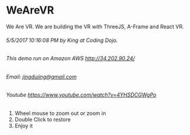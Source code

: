 # WeAreVR
We Are VR. We are building the VR with ThreeJS, A-Frame and React VR. 

###### 5/5/2017 10:16:08 PM by King at Coding Dojo. 
###### This demo run on Amazon AWS http://34.202.90.24/ 
###### Email: jingdujing@gmail.com 
###### Youtube https://www.youtube.com/watch?v=4YHSDCGWgPo
1. Wheel mouse to zoom out or zoom in
2. Double Click to restore
3. Enjoy it
